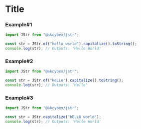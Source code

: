 # Title

### Example#1

```javascript
import JStr from "@akcybex/jstr";

const str = JStr.of("hello world").capitalize().toString();
console.log(str); // Outputs: 'Hello World'
```

### Example#2

```javascript
import JStr from "@akcybex/jstr";

const str = JStr.of("HeLLo").capitalize().toString();
console.log(str); // Outputs: 'Hello'
```

### Example#3

```javascript
import JStr from "@akcybex/jstr";

const str = JStr.capitalize("hELLO world");
console.log(str); // Outputs: 'Hello World'
```
